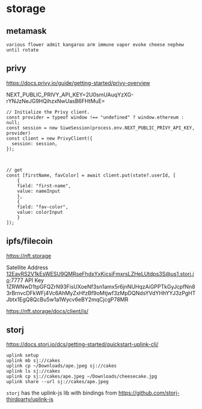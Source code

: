 # storage

## metamask

```
various flower admit kangaroo arm immune vapor evoke cheese nephew until rotate
```

## privy

https://docs.privy.io/guide/getting-started/privy-overview

NEXT_PUBLIC_PRIVY_API_KEY=2U0smUAuqYzXG-rYNJzNeJG9HQihzxNwUasB6FHtMuE=

```
// Initialize the Privy client.
const provider = typeof window !== "undefined" ? window.ethereum : null;
const session = new SiweSession(process.env.NEXT_PUBLIC_PRIVY_API_KEY, provider)
const client = new PrivyClient({
  session: session,
});



// get
const [firstName, favColor] = await client.put(state?.userId, [
    {
    field: "first-name",
    value: nameInput
    },
    {
    field: "fav-color",
    value: colorInput
    }
]);
```

## ipfs/filecoin

https://nft.storage

Satellite Address
12EayRS2V1kEsWESU9QMRseFhdxYxKicsiFmxrsLZHeLUtdps3S@us1.storj.io:7777
API Key
1ZRWNwD1tpGFQZrN93FisUXoeNf3sn1amx5r6jnNUHqzAiGPPTkGyJcpfNn83rBrnvcDFkWFj4Vc6AhMyZxHfzBf9oMtjwf3zMpDQNdsYVdYHhYYJ3zPgHTJbtx1EgQ8QcBu5w1a1Wycv6eBY2mqCjcgP78MR

https://nft.storage/docs/client/js/




## storj

https://docs.storj.io/dcs/getting-started/quickstart-uplink-cli/

```
uplink setup
uplink mb sj://cakes
uplink cp ~/Downloads/ape.jpeg sj://cakes
uplink ls sj://cakes
uplink cp sj://cakes/ape.jpeg ~/Downloads/cheesecake.jpg
uplink share --url sj://cakes/ape.jpeg

```

`storj` has the uplink-js lib with bindings from https://github.com/storj-thirdparty/uplink-js
